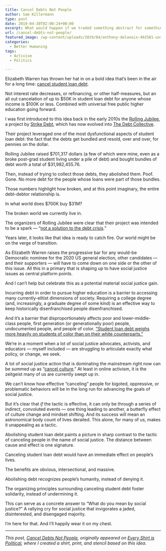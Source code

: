 ```yaml
---
title: Cancel Debts Not People
author: Sam Killermann
type: post
date: 2019-04-30T02:00:24+00:00
excerpt: What would happen if we traded something abstract for something material?
url: /cancel-debts-not-people/
featured_image: /wp-content/uploads/2019/04/anthony-delanoix-492581-unsplash.jpg
categories:
  - Better Humaning
tags:
  - Activism
  - Politics

---
```

Elizabeth Warren has thrown her hat in on a bold idea that&#8217;s been in the air for a long time: [cancel student loan debt][1]. 

Not interest rate decreases, or refinancing, or other half-measures, but an all out cancelation of up to $50K in student loan debt for anyone whose income is $100K or less. Combined with universal free public higher education going forward.

I was first introduced to this idea back in the early 2010s the [Rolling Jubilee][2], a project by [Strike Debt][3], which has now evolved into [The Debt Collective][4]. 

Their project leveraged one of the most dysfunctional aspects of student loan debt: the fact that the debts get bundled and resold, over and over, for pennies on the dollar.   
  
Rolling Jubilee raised $701,317 dollars (a few of which were mine, even as a broke post-grad student living under a pile of debt) and bought bundles of debt worth a total of $31,982,455.76. 

Then, instead of trying to collect those debts, they abolished them. Poof. Gone. No more debt for the people whose loans were part of those bundles.

Those numbers highlight how broken, and at this point imaginary, the entire debt-debtor relationship is.

In what world does $700K buy $31M?

<!--more-->

The broken world we currently live in.

The organizers of Rolling Jubilee were clear that their project was intended to be a spark &#8212; &#8220;[not a solution to the debt crisis][5].&#8221; 

Years later, it looks like that idea is ready to catch fire. Our world might be on the verge of transition.

As Elizabeth Warren raises the progressive bar for any would-be Democratic nominee for the 2020 US general election, other candidates &#8212; and their supporters &#8212; will have to come down on one side or the other of this issue. All this in a primary that is shaping up to have social justice issues as central platform points.

And I can&#8217;t help but celebrate this as a potential material social justice gain. 

Incurring debt in order to pursue higher education is a barrier to accessing many currently-elitist dimensions of society. Requiring a college degree (and, increasingly, a graduate degree of some kind) is an effective way to keep historically disenfranchised people disenfranchised.

And it&#8217;s a barrier that disproportionately affects poor and lower-middle-class people, first generation (or generationally poor) people, undocumented people, and people of color. [&#8220;Student loan debt weighs more heavily on students of color than on their white counterparts.&#8221;][6]

We&#8217;re in a moment when a lot of social justice advocates, activists, and educators &#8212; myself included &#8212; are struggling to articulate exactly what policy, or change, we seek.

A lot of social justice action that is dominating the mainstream right now can be summed up as &#8220;[cancel culture][7].&#8221; At least in online activism, it is the zeitgeist many of us are currently swept up in.

We can&#8217;t know how effective &#8220;canceling&#8221; people for bigoted, oppressive, or problematic behaviors will be in the long run for advancing the goals of social justice.

But it&#8217;s clear that _if_ the tactic is effective, it can only be through a series of indirect, convoluted events &#8212; one thing leading to another, a butterfly effect of culture change and mindset shifting. And its success will mean an astronomical body count of lives derailed. This alone, for many of us, makes it unappealing as a tactic.

Abolishing student loan debt paints a picture in sharp contrast to the tactic of canceling people in the name of social justice. The distance between cause and effect is one signature.

Canceling student loan debt would have an immediate effect on people&#8217;s lives. 

The benefits are obvious, intersectional, and massive. 

Abolishing debt recognizes people&#8217;s humanity, instead of denying it. 

The organizing principles surrounding canceling student debt foster solidarity, instead of undermining it.

This can serve as a concrete answer to &#8220;What do you mean by social justice?&#8221; A rallying cry for social justice that invigorates a jaded, disinterested, and disengaged majority. 

I&#8217;m here for that. And I&#8217;ll happily wear it on my chest. 

***

_This post, <a href="https://everyshirtispolitical.com/cancel-debts-not-people/" title="Cancel Debts Not People" rel="canonical">Cancel Debts Not People</a>, originally appeared on [Every Shirt is Political][8], where I created a shirt, print, and stencil based on this idea._

 [1]: https://medium.com/@teamwarren/im-calling-for-something-truly-transformational-universal-free-public-college-and-cancellation-of-a246cd0f910f
 [2]: https://rollingjubilee.org/
 [3]: https://strikedebt.org/
 [4]: https://debtcollective.org/
 [5]: https://www.thenation.com/article/rolling-jubilee-spark-not-solution/
 [6]: https://studentloanhero.com/featured/study-student-loans-weigh-heaviest-black-hispanic/
 [7]: https://en.wikipedia.org/wiki/Cancel_culture
 [8]: https://everyshirtispolitical.com "Every Shirt is Political"